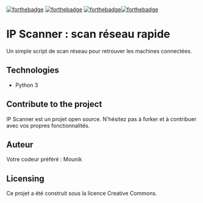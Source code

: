 [![forthebadge](https://forthebadge.com/images/badges/cc-0.svg)](https://forthebadge.com) [![forthebadge](https://forthebadge.com/images/badges/built-with-love.svg)](https://forthebadge.com) [![forthebadge](https://forthebadge.com/images/badges/made-with-python.svg)](https://forthebadge.com)[![forthebadge](https://forthebadge.com/images/badges/uses-brains.svg)](https://forthebadge.com)

# IP Scanner : scan réseau rapide

Un simple script de scan réseau pour retrouver les machines connectées.

## Technologies
- Python 3

## Contribute to the project

IP Scanner est un projet open source. N'hésitez pas à forker et à contribuer avec vos propres fonctionnalités.

## Auteur

Votre codeur préféré : Mounik

## Licensing

Ce projet a été construit sous la licence Creative Commons.
